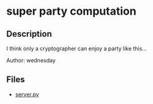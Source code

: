 # super party computation

## Description

I think only a cryptographer can enjoy a party like this...

Author: wednesday


## Files

* [server.py](files/server.py)

